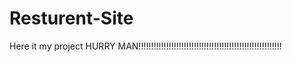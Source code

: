 # Resturent-Site
Here it my project HURRY MAN!!!!!!!!!!!!!!!!!!!!!!!!!!!!!!!!!!!!!!!!!!!!!!!!!!!!!!!!!
